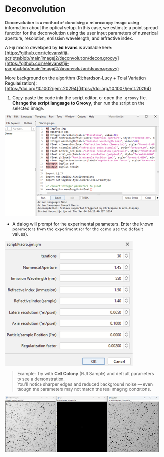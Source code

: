 # Deconvolution

Deconvolution is a method of denoising a microscopy image using information about the optical
setup. In this case, we estimate a point spread function for the deconvolution using the user
input parameters of numerical aperture, resolution, emission wavelength, and refractive index.

A Fiji macro developed by **Ed Evans** is available here:  
[https://github.com/elevans/fiji-scripts/blob/main/imagej2/deconvolution/decon.groovy](https://github.com/elevans/fiji-scripts/blob/main/imagej2/deconvolution/decon.groovy)

More background on the algorithm (Richardson-Lucy + Total Variation Regularization):  
[https://doi.org/10.1002/jemt.20294](https://doi.org/10.1002/jemt.20294)

1. Copy-paste the code into the script editor, or open the `.groovy` file. **Change the script language to Groovy**, then run the script on the selected image.

![Deconvolution macro editor](images/ed-deconv-macro.png)

- A dialog will prompt for the experimental parameters. Enter the known parameters from the experiment
(or for the demo use the default values).

![Deconvolution prompt](images/ed-deconv-prompt.png)

> Example: Try with **Cell Colony** (FIJI Sample) and default parameters to see a demonstration.  
> You'll notice sharper edges and reduced background noise — even though the parameters may not match the real imaging conditions.

![Deconvolution PSF](images/ed-deconv-psf.png)
